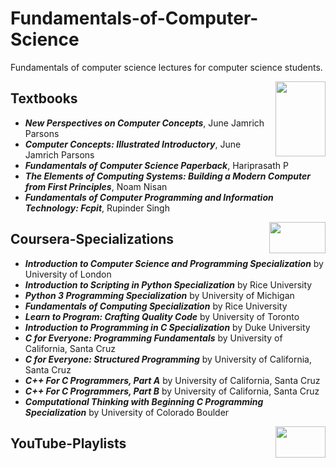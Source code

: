 # Fundamentals-of-Computer-Science
Fundamentals of computer science lectures for computer science students.

<img align="right" width="80" height="120" src="https://github.com/cs-MohamedAyman/Computer-Science-Textbooks/blob/master/logos/textbooks.jpg">

## Textbooks

- ***New Perspectives on Computer Concepts***, June Jamrich Parsons 
- ***Computer Concepts: Illustrated Introductory***, June Jamrich Parsons
- ***Fundamentals of Computer Science Paperback***, Hariprasath P
- ***The Elements of Computing Systems: Building a Modern Computer from First Principles***, Noam Nisan
- ***Fundamentals of Computer Programming and Information Technology: Fcpit***, Rupinder Singh 

<img align="right" width="90" height="50" src="https://github.com/cs-MohamedAyman/Coursera-Specializations/blob/master/organizations-logos/coursera.jpg">

## Coursera-Specializations

- ***Introduction to Computer Science and Programming Specialization*** by University of London
- ***Introduction to Scripting in Python Specialization*** by Rice University
- ***Python 3 Programming Specialization*** by University of Michigan
- ***Fundamentals of Computing Specialization*** by Rice University
- ***Learn to Program: Crafting Quality Code*** by University of Toronto
- ***Introduction to Programming in C Specialization*** by Duke University
- ***C for Everyone: Programming Fundamentals*** by University of California, Santa Cruz
- ***C for Everyone: Structured Programming*** by University of California, Santa Cruz
- ***C++ For C Programmers, Part A*** by University of California, Santa Cruz
- ***C++ For C Programmers, Part B*** by University of California, Santa Cruz
- ***Computational Thinking with Beginning C Programming Specialization*** by University of Colorado Boulder

<img align="right" width="80" height="50" src="https://github.com/cs-MohamedAyman/YouTube-Playlists/blob/master/organizations-logos/youtube.jpg">

## YouTube-Playlists

